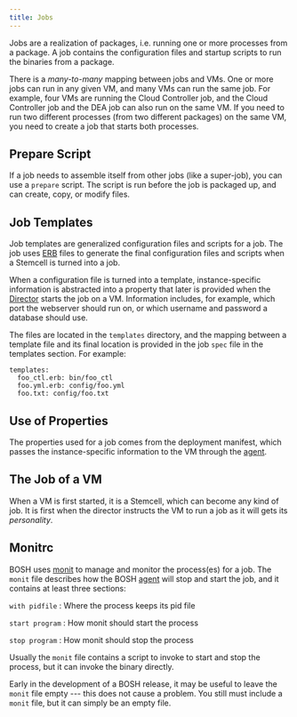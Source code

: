 ```yaml
---
title: Jobs
---
```


Jobs are a realization of packages, i.e. running one or more processes from a package. A job contains the configuration files and startup scripts to run the binaries from a package.

There is a *many-to-many* mapping between jobs and VMs. One or more jobs can run in any given VM, and many VMs can run the same job. For example, four VMs are running the Cloud Controller job, and the Cloud Controller job and the DEA job can also run on the same VM. If you need to run two different processes (from two different packages) on the same VM, you need to create a job that starts both processes.

## <a id="prepare-script"></a> Prepare Script ##

If a job needs to assemble itself from other jobs (like a super-job), you can use a `prepare` script. The script is run before the job is packaged up, and can create, copy, or modify files.

## <a id="job-templates"></a> Job Templates ##

Job templates are generalized configuration files and scripts for a job. The job uses [ERB](http://ruby-doc.org/stdlib-1.9.3/libdoc/erb/rdoc/ERB.html) files to generate the final configuration files and scripts when a Stemcell is turned into a job.

When a configuration file is turned into a template, instance-specific information is abstracted into a property that later is provided when the [Director](/bosh/glossary.html#director) starts the job on a VM. Information includes, for example, which port the webserver should run on, or which username and password a database should use.

The files are located in the `templates` directory, and the mapping between a template file and its final location is provided in the job `spec` file in the templates section. For example:

    templates:
      foo_ctl.erb: bin/foo_ctl
      foo.yml.erb: config/foo.yml
      foo.txt: config/foo.txt

## <a id="use-of-properties"></a> Use of Properties ##

The properties used for a job comes from the deployment manifest, which passes the instance-specific information to the VM through the [agent](/bosh/glossary.html#agent).

## <a id="the-job-of-a-vm"></a> The Job of a VM ##

When a VM is first started, it is a Stemcell, which can become any kind of job. It is first when the director instructs the VM to run a job as it will gets its *personality*.

## <a id="monit-rc"></a> Monitrc ##

BOSH uses [monit](http://mmonit.com/monit/) to manage and monitor the process(es) for a job. The `monit` file describes how the BOSH [agent](/bosh/glossary.html#agent) will stop and start the job, and it contains at least three sections:

`with pidfile`
: Where the process keeps its pid file

`start program`
: How monit should start the process

`stop program`
: How monit should stop the process

Usually the `monit` file contains a script to invoke to start and stop the process, but it can invoke the binary directly.

Early in the development of a BOSH release, it may be useful to leave the `monit` file empty --- this does not cause a problem. You still must include a `monit` file, but it can simply be an empty file.
